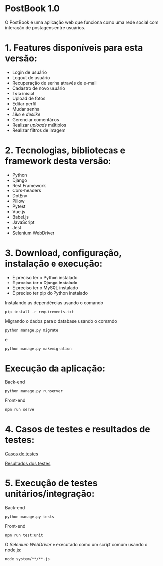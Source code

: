 # PostBook 1.0

O PostBook é uma aplicação web que funciona como uma rede social
com interação de postagens entre usuários.

# 1. Features disponíveis para esta versão:

* Login de usuário
* Logout de usuário
* Recuperação de senha através de e-mail
* Cadastro de novo usuário
* Tela inicial
* Upload de fotos
* Editar perfil
* Mudar senha
* _Like_ e _deslike_
* Gerenciar comentários
* Realizar _uploads_ múltiplos
* Realizar filtros de imagem

# 2. Tecnologias, bibliotecas e framework desta versão:

* Python
* Django
* Rest Framework
* Cors-headers
* DotEnv
* Pillow
* Pytest
* Vue.js
* Babel.js
* JavaScript
* Jest
* Selenium WebDriver

# 3. Download, configuração, instalação e execução:

* É preciso ter o Python instalado
* É preciso ter o Django instalado
* É preciso ter o MySQL instalado
* É preciso ter pip do Python instalado

Instalando as dependências usando o comando
```
pip install -r requirements.txt
```
Migrando o dados para o database usando o comando
```
python manage.py migrate
```
e
```
python manage.py makemigration
```

# Execução da aplicação:

Back-end
```
python manage.py runserver
```

Front-end
```
npm run serve
```

# 4. Casos de testes e resultados de testes:

[Casos de testes](https://github.com/es20231/eqp5/blob/gleideson_freitas/docs/test/teste.md)

[Resultados dos testes](https://github.com/es20231/eqp5/blob/gleideson_freitas/docs/test/resultados_testes_prototipo1%20-%20P%C3%A1gina1.csv)

# 5. Execução de testes unitários/integração:

Back-end
```
python manage.py tests
```
Front-end
```
npm run test:unit
```
O _Selenium WebDriver_ é executado como um script comum usando o node.js:
```
node system/**/**.js
```
